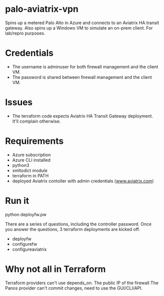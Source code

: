 # palo-aviatrix-vpn
Spins up a metered Palo Alto in Azure and connects to an Aviatrix HA transit gateway.
Also spins up a Windows VM to simulate an on-prem client.
For lab/repro purposes.

# Credentials
* The username is adminuser for both firewall management and the client VM.
* The password is shared between firewall management and the client VM.

# Issues
* The terraform code expects Aviatrix HA Transit Gateway deployment. It'll complain otherwise.

# Requirements
* Azure subscription
* Azure CLI installed
* python3
* xmltodict module
* terraform in PATH
* deployed Aviatrix contoller with admin credentials (www.aviatrix.com)

# Run it
python deployfw.pw

There are a series of questions, including the controller password. Once you answer the questions, 3 terraform deployments are kicked off.
* deployfw
* configurefw
* configureaviatrix

# Why not all in Terraform
Terraform providers can't use depends_on. The public IP of the firewall
The Panos provider can't commit changes, need to use the GUI/CLI/API.
